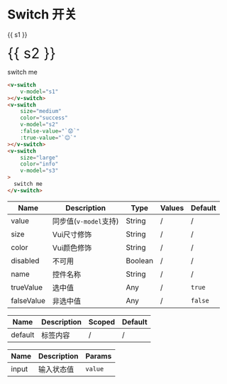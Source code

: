 # Switch 开关

<div class="demo-box">
  <v-switch
      v-model="s1"
  ></v-switch>
  {{ s1 }}
  <p></p>
  <v-switch
      size="medium"
      color="success"
      v-model="s2"
      :false-value="`😟`"
      :true-value="`😊`"
  ></v-switch>
  <span style="font-size: 2rem">
  {{ s2 }}
  </span>
  <p></p>
  <v-switch
      size="large"
      color="info"
      v-model="s3"
  >
    switch me
  </v-switch>
</div>

```html
<v-switch
    v-model="s1"
></v-switch>
<v-switch
    size="medium"
    color="success"
    v-model="s2"
    :false-value="`😟`"
    :true-value="`😊`"
></v-switch>
<v-switch
    size="large"
    color="info"
    v-model="s3"
>
  switch me
</v-switch>
```

<div class="demo-box">
<component-doc-table>
<div slot="props">

Name       | Description    | Type     | Values | Default
----       | -------------- | -------- | ------ | -------
value      | 同步值(`v-model`支持)| String | /    | /
size       | Vui尺寸修饰     | String   | /      | /
color      | Vui颜色修饰     | String   | /      | /
disabled   | 不可用          | Boolean  | /      | /
name       | 控件名称        | String   | /      | /
trueValue  | 选中值          | Any      | /      | `true`
falseValue | 非选中值        | Any      | /      | `false`
</div>
<div slot="slots">

Name       | Description    | Scoped | Default
----       | -------------- | ------ | -------
default    | 标签内容        | /      | /
</div>
<div slot="events">

Name       | Description          | Params
----       | ------------         | --------
input      | 输入状态值            | `value`
</div>
</component-doc-table>
</div>

<script>
  export default {
    data () {
      return {
        s1: false,
        s2: '😊',
        s3: false
      }
    },

    created () {
      this.$watch('s3', a => {
        this.s1 = a
        this.s2 = a ? '😊' : '😟'
      })
    }
  }
</script>